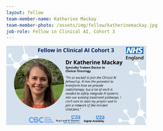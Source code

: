 ```yaml
---
layout: fellow
team-member-name: Katherine Mackay
team-member-photo: /assets/img/fellow/katherinemackay.jpg
job-role: Fellow in Clinical AI, Cohort 3
---
```

<img src="assets/img/fellow/card/KMquote.jpg" alt="Alt text" style="width:75%;">

